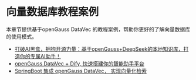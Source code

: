 # 向量数据库教程案例

本章节提供基于openGauss DataVec 的教程案例，帮助你更好的了解向量数据库的使用模式。

- [打破AI黑盒，拥抱开源力量：基于openGauss+DeepSeek的本地知识库，打造你的专属AI助手！](openGauss-RAG实践.md)
- [openGauss DataVec + Dify, 快速搭建你的智能助手平台](openGauss-Dify.md)
- [SpringBoot 集成 openGauss DataVec， 实现向量化检索](openGauss-Springboot.md)
